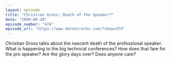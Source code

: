 ```yaml
---
layout: episode
title: "Christian Gross: Death of the Speaker?"
date: "2009-08-20"
episode_number: "474"
episode_url: "https://www.dotnetrocks.com/?show=474"
---
```


Christian Gross talks about the nascent death of the professional speaker. What is happening to the big technical conferences? How does that fare for the pro speaker? Are the glory days over? Does anyone care?
